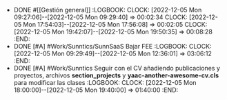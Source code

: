 - DONE #[[Gestión general]]
  :LOGBOOK:
  CLOCK: [2022-12-05 Mon 09:27:06]--[2022-12-05 Mon 09:29:40] =>  00:02:34
  CLOCK: [2022-12-05 Mon 17:54:03]--[2022-12-05 Mon 17:56:08] =>  00:02:05
  CLOCK: [2022-12-05 Mon 19:42:07]--[2022-12-05 Mon 19:50:35] =>  00:08:28
  :END:
- DONE [#A] #Work/Sunntics/SunnSaaS Bajar FEE
  :LOGBOOK:
  CLOCK: [2022-12-05 Mon 09:29:49]--[2022-12-05 Mon 12:36:01] =>  03:06:12
  :END:
- DONE [#A] #Work/Sunntics Seguir con el CV añadiendo publicaciones y proyectos, archivos **section_projects** y **yaac-another-awesome-cv.cls** para modificar las clases
  :LOGBOOK:
  CLOCK: [2022-12-05 Mon 18:00:00]--[2022-12-05 Mon 19:40:00] =>  01:40:00
  :END: